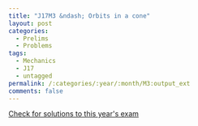 ```yaml
---
title: "J17M3 &ndash; Orbits in a cone"
layout: post
categories:
  - Prelims
  - Problems
tags:
  - Mechanics
  - J17
  - untagged
permalink: /:categories/:year/:month/M3:output_ext
comments: false
---
```

<object data="2017J3M.pdf" type="application/pdf" width="100%" height="500"></object>
<div class="message"><a href='https://princetonprelim.com/prelim/38/'>Check for solutions to this year's exam</a></div>